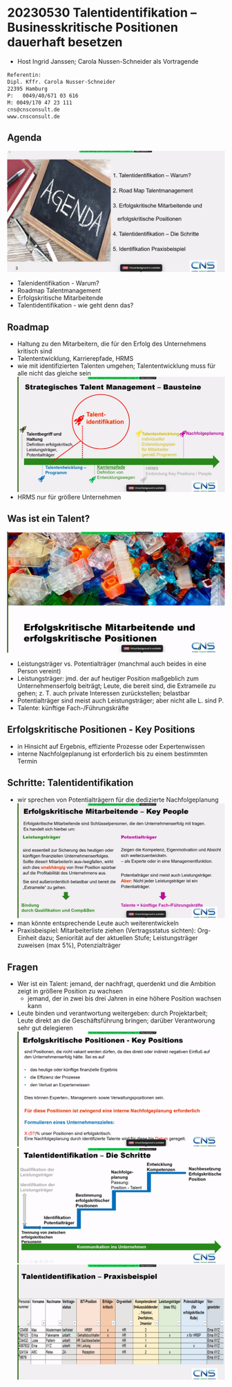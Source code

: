 # 20230530 Talentidentifikation – Businesskritische Positionen dauerhaft besetzen
* Host Ingrid Janssen; Carola Nussen-Schneider als Vortragende
```
Referentin: 
Dipl. Kffr. Carola Nusser-Schneider
22395 Hamburg
P:   0049/40/671 03 616
M: 0049/170 47 23 111
cns@cnsconsult.de
www.cnsconsult.de
```

## Agenda
![](img00.png)
* Talenidentifikation - Warum?
* Roadmap Talentmanagement
* Erfolgskritische Mitarbeitende
* Talentidentifikation - wie geht denn das?

## Roadmap
* Haltung zu den Mitarbeitern, die für den Erfolg des Unternehmens kritisch sind
* Talententwicklung, Karrierepfade, HRMS
* wie mit identifizierten Talenten umgehen; Talententwicklung muss für alle nicht das gleiche sein
![](img01.png)
* HRMS nur für größere Unternehmen

## Was ist ein Talent?
![](img02.png)
* Leistungsträger vs. Potentialträger (manchmal auch beides in eine Person vereint)
* Leistungsträger: jmd. der auf heutiger Position maßgeblich zum Unternehmenserfolg beiträgt; Leute, die bereit sind, die Extrameile zu gehen; z. T. auch private Interessen zurückstellen; belastbar
* Potentialträger sind meist auch Leistungsträger; aber nicht alle L. sind P.
* Talente: künftige Fach-/Führungskräfte

## Erfolgskritische Positionen - Key Positions
* in Hinsicht auf Ergebnis, effiziente Prozesse oder Expertenwissen
* interne Nachfolgeplanung ist erforderlich bis zu einem bestimmten Termin

## Schritte: Talentidentifikation
* wir sprechen von Potentialträgern für die dedizierte Nachfolgeplanung
![](img03.png)
* man könnte entsprechende Leute auch weiterentwickeln
* Praxisbeispiel: Mitarbeiterliste ziehen (Vertragsstatus sichten): Org-Einheit dazu; Seniorität auf der aktuellen Stufe; Leistungsträger zuweisen (max 5%), Potenzialträger

## Fragen
* Wer ist ein Talent: jemand, der nachfragt, querdenkt und die Ambition zeigt in größere Position zu wachsen
  * jemand, der in zwei bis drei Jahren in eine höhere Position wachsen kann
* Leute binden und verantwortung weitergeben: durch Projektarbeit; Leute direkt an die Geschäftsführung bringen; darüber Verantworung sehr gut delegieren
![](img04.png)
![](img05.png)
![](img06.png)

